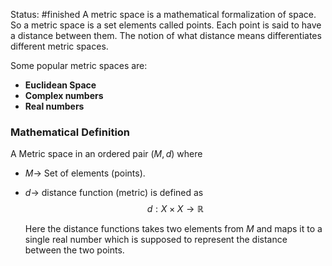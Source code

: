 Status: #finished 
A metric space is a mathematical formalization of space. So a metric space is a set elements called points. Each point is said to have a distance between them. The notion of what distance means differentiates different metric spaces. 

Some popular metric spaces are: 
- **Euclidean Space** 
- **Complex numbers** 
- **Real numbers** 
### Mathematical Definition
A Metric space in an ordered pair $(M,d)$ where
- $M\rightarrow$ Set of elements (points).
- $d\rightarrow$ distance function (metric) is defined as 
$$
d:X\times X\rightarrow \mathbb R
$$

	Here the distance functions takes two elements from $M$ and maps it to a single real number which is supposed to represent the distance between the two points. 
	






